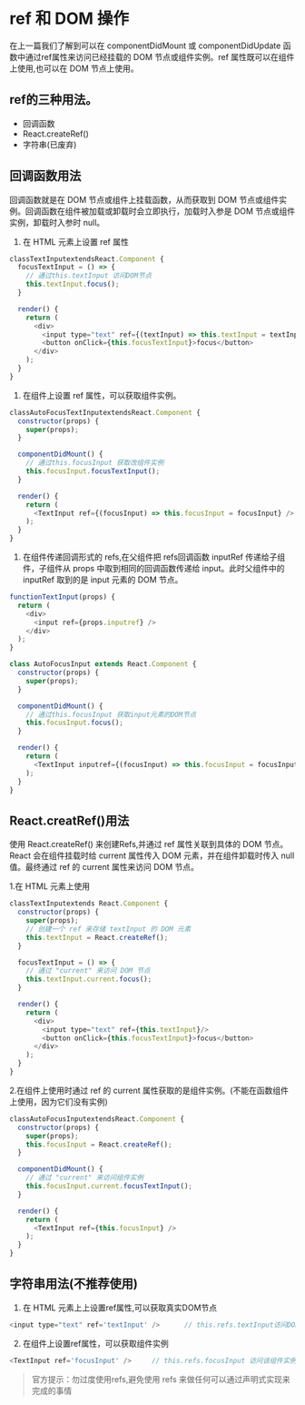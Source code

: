 # ref 和 DOM 操作

在上一篇我们了解到可以在 componentDidMount 或 componentDidUpdate 函数中通过ref属性来访问已经挂载的 DOM 节点或组件实例。ref 属性既可以在组件上使用,也可以在 DOM 节点上使用。

## ref的三种用法。

* 回调函数
* React.createRef()
* 字符串(已废弃)

## 回调函数用法

回调函数就是在 DOM 节点或组件上挂载函数，从而获取到 DOM 节点或组件实例。回调函数在组件被加载或卸载时会立即执行，加载时入参是 DOM 节点或组件实例，卸载时入参时 null。

1.  在 HTML 元素上设置 ref 属性

```js
classTextInputextendsReact.Component {
  focusTextInput = () => {
    // 通过this.textInput 访问DOM节点
    this.textInput.focus();
  }

  render() {
    return (
      <div>
        <input type="text" ref={(textInput) => this.textInput = textInput} /> 
        <button onClick={this.focusTextInput}>focus</button>
      </div>
    );
  }
}
```

1.  在组件上设置 ref 属性，可以获取组件实例。

```js
classAutoFocusTextInputextendsReact.Component {
  constructor(props) {
    super(props);
  }

  componentDidMount() {
    // 通过this.focusInput 获取改组件实例
    this.focusInput.focusTextInput();
  }

  render() {
    return (
      <TextInput ref={(focusInput) => this.focusInput = focusInput} />
    );
  }
}
```

1.  在组件传递回调形式的 refs,在父组件把 refs回调函数 inputRef 传递给子组件，子组件从 props 中取到相同的回调函数传递给 input。此时父组件中的 inputRef 取到的是 input 元素的 DOM 节点。 

```js
functionTextInput(props) {
  return (
    <div>
      <input ref={props.inputref} />
    </div>
  );
}

class AutoFocusInput extends React.Component {
  constructor(props) {
    super(props);
  }

  componentDidMount() {
    // 通过this.focusInput 获取input元素的DOM节点
    this.focusInput.focus();
  }

  render() {
    return (
      <TextInput inputref={(focusInput) => this.focusInput = focusInput} />
    );
  }
}
```

## React.creatRef()用法

使用 React.createRef() 来创建Refs,并通过 ref 属性关联到具体的 DOM 节点。React 会在组件挂载时给 current 属性传入 DOM 元素，并在组件卸载时传入 null 值。最终通过 ref 的 current 属性来访问 DOM 节点。

1.在 HTML 元素上使用

```js
classTextInputextends React.Component {
  constructor(props) {
    super(props);
    // 创建一个 ref 来存储 textInput 的 DOM 元素
    this.textInput = React.createRef();
  }

  focusTextInput = () => {
    // 通过 "current" 来访问 DOM 节点
    this.textInput.current.focus();
  }

  render() {
    return (
      <div>
        <input type="text" ref={this.textInput}/>
        <button onClick={this.focusTextInput}>focus</button>
      </div>
    );
  }
}
```

2.在组件上使用时通过 ref 的 current 属性获取的是组件实例。(不能在函数组件上使用，因为它们没有实例)

```js
classAutoFocusInputextendsReact.Component {
  constructor(props) {
    super(props);
    this.focusInput = React.createRef();
  }

  componentDidMount() {
    // 通过 "current" 来访问组件实例
    this.focusInput.current.focusTextInput();
  }

  render() {
    return (
      <TextInput ref={this.focusInput} />
    );
  }
}
```

## 字符串用法(不推荐使用)

1.  在 HTML 元素上上设置ref属性,可以获取真实DOM节点

```js
<input type="text" ref='textInput' />      // this.refs.textInput访问DOM节点
```

2.  在组件上设置ref属性，可以获取组件实例

```js
<TextInput ref='focusInput' />     // this.refs.focusInput 访问该组件实例
```

> 官方提示：勿过度使用refs,避免使用 refs 来做任何可以通过声明式实现来完成的事情